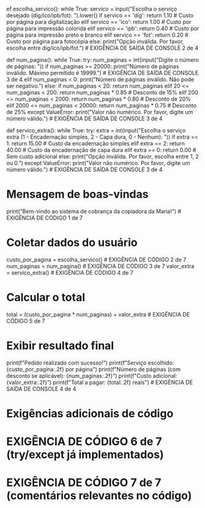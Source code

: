 ef escolha_servico():
  while True:
    servico = input("Escolha o serviço desejado (dig/ico/ipb/fot): ").lower()
    if servico == 'dig':
       return 1.10 # Custo por página para digitalização
    elif servico == 'ico':
       return 1.00 # Custo por página para impressão colorida
    elif servico == 'ipb':
       return 0.40 # Custo por página para impressão preto e branco
    elif servico == 'fot':
       return 0.20 # Custo por página para fotocópia
    else:
         print("Opção inválida. Por favor, escolha entre dig/ico/ipb/fot.") # EXIGÊNCIA DE SAÍDA DE CONSOLE 2 de 4

def num_pagina():
    while True:
       try:
           num_paginas = int(input("Digite o número de páginas: "))
           if num_paginas >= 20000:
              print("Número de páginas inválido. Máximo permitido é 19999.") # EXIGÊNCIA DE SAÍDA DE CONSOLE 3 de 4
           elif num_paginas < 0:
              print("Número de páginas inválido. Não pode ser negativo.")
           else:
                if num_paginas < 20:
                   return num_paginas
                elif 20 <= num_paginas < 200:
                   return num_paginas * 0.85 # Desconto de 15%
                elif 200 <= num_paginas < 2000:
                   return num_paginas * 0.80 # Desconto de 20%
                elif 2000 <= num_paginas < 20000:
                   return num_paginas * 0.75 # Desconto de 25%
    except ValueError:
          print("Valor não numérico. Por favor, digite um número válido.") # EXIGÊNCIA DE SAÍDA DE CONSOLE 3 de 4

def servico_extra():
    while True:
       try:
           extra = int(input("Escolha o serviço extra (1 - Encadernação simples, 2 - Capa dura, 0 - Nenhum): "))
           if extra == 1:
              return 15.00 # Custo da encadernação simples
           elif extra == 2:
              return 40.00 # Custo da encadernação de capa dura
           elif extra == 0:
              return 0.00 # Sem custo adicional
           else:
                print("Opção inválida. Por favor, escolha entre 1, 2 ou 0.")
     except ValueError:
         print("Valor não numérico. Por favor, digite um número válido.") # EXIGÊNCIA DE SAÍDA DE CONSOLE 3 de 4
         
# Mensagem de boas-vindas
print("Bem-vindo ao sistema de cobrança da copiadora da Maria!") # EXIGÊNCIA DE CÓDIGO 1 de 7

# Coletar dados do usuário
custo_por_pagina = escolha_servico() # EXIGÊNCIA DE CÓDIGO 2 de 7
num_paginas = num_pagina() # EXIGÊNCIA DE CÓDIGO 3 de 7
valor_extra = servico_extra() # EXIGÊNCIA DE CÓDIGO 4 de 7

# Calcular o total
total = (custo_por_pagina * num_paginas) + valor_extra # EXIGÊNCIA DE CÓDIGO 5 de 7

# Exibir resultado final
print(f"Pedido realizado com sucesso!")
print(f"Serviço escolhido: {custo_por_pagina:.2f} por página")
print(f"Número de páginas (com desconto se aplicável): {num_paginas:.2f}")
print(f"Custo adicional: {valor_extra:.2f}")
print(f"Total a pagar: {total:.2f} reais") # EXIGÊNCIA DE SAÍDA DE CONSOLE 4 de 4

# Exigências adicionais de código
# EXIGÊNCIA DE CÓDIGO 6 de 7 (try/except já implementados)
# EXIGÊNCIA DE CÓDIGO 7 de 7 (comentários relevantes no código)
